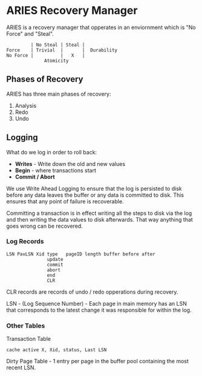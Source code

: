 # ARIES Recovery Manager

ARIES is a recovery manager that opperates in an enviornment which is "No
Force" and "Steal".

             | No Steal | Steal |
    Force    | Trivial  |       |  Durability
    No Force |          |   X   |
                  Atomicity

## Phases of Recovery

ARIES has three main phases of recovery:

 1. Analysis
 2. Redo
 3. Undo

## Logging

What do we log in order to roll back:

 - __Writes__ - Write down the old and new values
 - __Begin__ - where transactions start
 - __Commit / Abort__

We use Write Ahead Logging to ensure that the log is persisted to disk before
any data leaves the buffer or any data is committed to disk.  This ensures that
any point of failure is recoverable.

Committing a transaction is in effect writing all the steps to disk via the
log and then writing the data values to disk afterwards. That way anything
that goes wrong can be recovered.

### Log Records

    LSN PavLSN Xid type   pageID length buffer before after
                   update
                   commit
                   abort
                   end
                   CLR

CLR records are records of undo / redo opperations during recovery.

LSN - (Log Sequence Number) - Each page in main memory has an LSN that corresponds to the latest change it
was responsible for within the log.

### Other Tables

Transaction Table

    cache active X, Xid, status, Last LSN

Dirty Page Table - 1 entry per page in the buffer pool containing the most
recent LSN.

